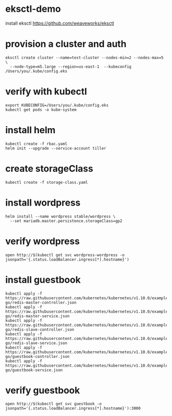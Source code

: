 # eksctl-demo
install eksctl https://github.com/weaveworks/eksctl

# provision a cluster and auth
```
eksctl create cluster --name=test-cluster --nodes-min=2 --nodes-max=5 \
  --node-type=m5.large --region=us-east-1  --kubeconfig /Users/you/.kube/config.eks
```

# verify with kubectl
```
export KUBECONFIG=/Users/you/.kube/config.eks
kubectl get pods -o kube-system 
```

# install helm
```
kubectl create -f rbac.yaml
helm init --upgrade --service-account tiller
```

# create storageClass
```
kubectl create -f storage-class.yaml
```

# install wordpress
```
helm install --name wordpress stable/wordpress \
  --set mariadb.master.persistence.storageClass=gp2
```

# verify wordpress 
```
open http://$(kubectl get svc wordpress-wordpress -o jsonpath='{.status.loadBalancer.ingress[*].hostname}')
```

# install guestbook
```
kubectl apply -f https://raw.githubusercontent.com/kubernetes/kubernetes/v1.10.0/examples/guestbook-go/redis-master-controller.json
kubectl apply -f https://raw.githubusercontent.com/kubernetes/kubernetes/v1.10.0/examples/guestbook-go/redis-master-service.json
kubectl apply -f https://raw.githubusercontent.com/kubernetes/kubernetes/v1.10.0/examples/guestbook-go/redis-slave-controller.json
kubectl apply -f https://raw.githubusercontent.com/kubernetes/kubernetes/v1.10.0/examples/guestbook-go/redis-slave-service.json
kubectl apply -f https://raw.githubusercontent.com/kubernetes/kubernetes/v1.10.0/examples/guestbook-go/guestbook-controller.json
kubectl apply -f https://raw.githubusercontent.com/kubernetes/kubernetes/v1.10.0/examples/guestbook-go/guestbook-service.json
```

# verify guestbook
```
open http://$(kubectl get svc guestbook -o jsonpath='{.status.loadBalancer.ingress[*].hostname}'):3000
```
